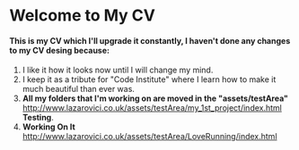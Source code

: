# Welcome to My CV

#### This is my CV which I'll upgrade it constantly, I haven't done any changes to my CV desing because:
1. I like it how it looks now until I will change my mind.
2. I keep it as a tribute for "Code Institute" where I learn how to make it much beautiful than ever was.
  1. **All my folders that I'm working on are moved in the "assets/testArea"** http://www.lazarovici.co.uk/assets/testArea/my_1st_project/index.html **Testing**. 
  2. **Working On It** http://www.lazarovici.co.uk/assets/testArea/LoveRunning/index.html
